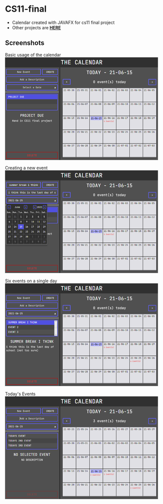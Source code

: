 CS11-final
==========
- Calendar created with JAVAFX for cs11 final project<br>
- Other projects are **[HERE](https://github.com/Crabo-7498/Vincent-CS-11-VLN)**

## Screenshots

Basic usage of the calendar<br>
![Screenshot 1](https://github.com/Crabo-7498/cs-11-final/blob/main/images/img1.png)

Creating a new event<br>
![Screenshot 2](https://github.com/Crabo-7498/cs-11-final/blob/main/images/img2.png)

Six events on a single day<br>
![Screenshot 3](https://github.com/Crabo-7498/cs-11-final/blob/main/images/img3.png)

Today's Events
![Screenshot 4](https://github.com/Crabo-7498/cs-11-final/blob/main/images/img4.png)
